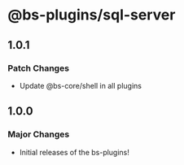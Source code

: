 # @bs-plugins/sql-server

## 1.0.1

### Patch Changes

- Update @bs-core/shell in all plugins

## 1.0.0

### Major Changes

- Initial releases of the bs-plugins!
